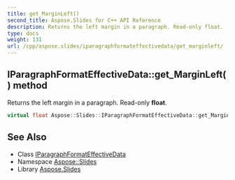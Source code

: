 ```yaml
---
title: get_MarginLeft()
second_title: Aspose.Slides for C++ API Reference
description: Returns the left margin in a paragraph. Read-only float.
type: docs
weight: 131
url: /cpp/aspose.slides/iparagraphformateffectivedata/get_marginleft/
---
```

## IParagraphFormatEffectiveData::get_MarginLeft() method


Returns the left margin in a paragraph. Read-only **float**.

```cpp
virtual float Aspose::Slides::IParagraphFormatEffectiveData::get_MarginLeft()=0
```

## See Also

* Class [IParagraphFormatEffectiveData](./)
* Namespace [Aspose::Slides](../)
* Library [Aspose.Slides](../../)